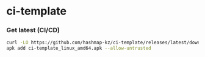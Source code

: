 # ci-template

### Get latest (CI/CD)
```bash
curl -LO https://github.com/hashmap-kz/ci-template/releases/latest/download/ci-template_linux_amd64.apk
apk add ci-template_linux_amd64.apk --allow-untrusted
```






